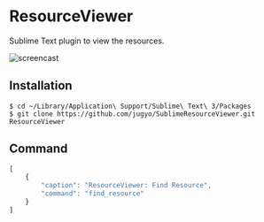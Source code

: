 ResourceViewer
========

Sublime Text plugin to view the resources.

![screencast](http://i.imgur.com/YW2eNFb.gif)

## Installation

```
$ cd ~/Library/Application\ Support/Sublime\ Text\ 3/Packages
$ git clone https://github.com/jugyo/SublimeResourceViewer.git ResourceViewer
```

## Command

```javascript
[
    {
        "caption": "ResourceViewer: Find Resource",
        "command": "find_resource"
    }
]
```